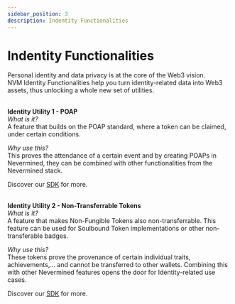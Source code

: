 ```yaml
---
sidebar_position: 3
description: Indentity Functionalities
---
```


# Indentity Functionalities

Personal identity and data privacy is at the core of the Web3 vision.<br />
NVM Identity Functionalities help you turn identity-related data into Web3 assets, thus unlocking a whole new set of utilities.<br />
<br />

**Identity Utility 1 - POAP**<br />
_What is it?_<br />
A feature that builds on the POAP standard, where a token can be claimed, under certain conditions.<br />

_Why use this?_<br />
This proves the attendance of a certain event and by creating POAPs in Nevermined, they can be combined with other functionalities from the Nevermined stack.<br />

Discover our [SDK](https://docs.nevermined.io/docs/nevermined-sdk/getting-started) for more.<br>
<br>

**Identity Utility 2 - Non-Transferrable Tokens**<br />
_What is it?_<br />
A feature that makes Non-Fungible Tokens also non-transferrable. This feature can be used for Soulbound Token implementations or other non-transferable badges.<br />

_Why use this?_<br />
These tokens prove the provenance of certain individual traits, achievements,... and cannot be transferred to other wallets. Combining this with other Nevermined features opens the door for Identity-related use cases.<br />

Discover our [SDK](https://docs.nevermined.io/docs/nevermined-sdk/getting-started) for more.<br>
<br>
